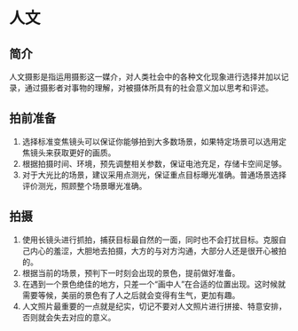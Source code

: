 # 人文

## 简介

人文摄影是指运用摄影这一媒介，对人类社会中的各种文化现象进行选择并加以记录，通过摄影者对事物的理解，对被摄体所具有的社会意义加以思考和评述。

## 拍前准备

1. 选择标准变焦镜头可以保证你能够拍到大多数场景，如果特定场景可以选用定焦镜头来获取更好的画质。
2. 根据拍摄时间、环境，预先调整相关参数，保证电池充足，存储卡空间足够。
3. 对于大光比的场景，建议采用点测光，保证重点目标曝光准确。普通场景选择评价测光，照顾整个场景曝光准确。

## 拍摄

1. 使用长镜头进行抓拍，捕获目标最自然的一面，同时也不会打扰目标。克服自己内心的羞涩，大胆地去拍摄，大方的与对方沟通，大部分人还是很开心被拍的。
2. 根据当前的场景，预判下一时刻会出现的景色，提前做好准备。
3. 在遇到一个景色绝佳的地方，只差一个“画中人”在合适的位置出现。这时候就需要等候，美丽的景色有了人之后就会变得有生气，更加有趣。
4. 人文照片最重要的一点就是纪实，切记不要对人文照片进行拼接、特意安排，否则就会失去对应的意义。

